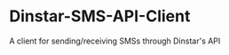 Dinstar-SMS-API-Client
======================

A client for sending/receiving SMSs through Dinstar's API